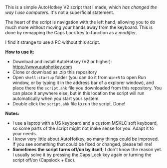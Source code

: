 This is a simple AutoHotkey V2 script that I made, which _has changed the way I use computers_.
It's not a superficial statement.

The heart of the script is navigation with the left hand, allowing you to do much more without moving your hands away from the keyboard. This is done by remapping the Caps Lock key to function as a _modifier_.

I find it strange to use a PC without this script.


**How to use it:**
- Download and install AutoHotkey (V2 or higher): https://www.autohotkey.com
- Clone or download as .zip this repository
- Open `shell:startup` folder (you can do it from `Win+R` to open Run window, or by typing it in the address bar of a explorer window), and place there the `script.ahk` file you downloaded from this repository. You can place it anywhere else, but in this location the script will run automatically when you start your system.
- Double click the `script.ahk` file to run the script. Done!


**Notes:**
- I use a laptop with a US keyboard and a custom MSKLC soft keyboard, so some parts of the script might not make sense for you. Adapt it to your needs.
- I know very little about AutoHotkey, so many things could be improved. If you see something that could be fixed or changed, please tell me!
- **Sometimes the script turns off/on by itself**; I don't know the reason yet. I usually solve it by pressing the Caps Lock key again or turning the script off/on (Capslock + Esc).
